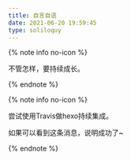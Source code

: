 ```yaml
---
title: 自言自语
date: 2021-06-20 19:59:45
type: soliloquy
---
```


{% note info no-icon %}

不管怎样，要持续成长。

{% endnote %}



{% note info no-icon %}

尝试使用Travis做hexo持续集成。

如果可以看到这条消息，说明成功了~

{% endnote %}

